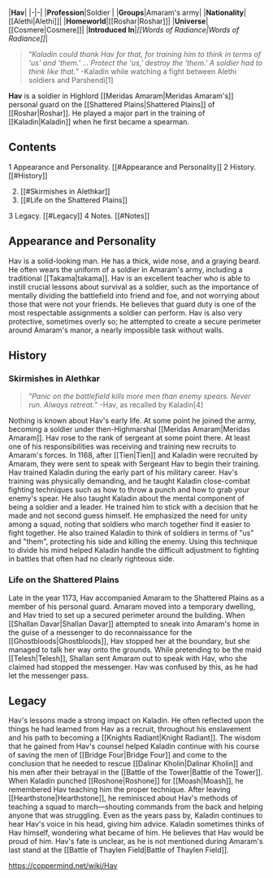 |**Hav**|
|-|-|
|**Profession**|Soldier |
|**Groups**|Amaram's army|
|**Nationality**|[[Alethi\|Alethi]]|
|**Homeworld**|[[Roshar\|Roshar]]|
|**Universe**|[[Cosmere\|Cosmere]]|
|**Introduced In**|*[[Words of Radiance\|Words of Radiance]]*|

>“*Kaladin could thank Hav for that, for training him to think in terms of 'us' and 'them.' ... Protect the 'us,' destroy the 'them.' A soldier had to think like that.*”
\-Kaladin while watching a fight between Alethi soldiers and Parshendi[1]


**Hav** is a soldier in Highlord [[Meridas Amaram\|Meridas Amaram's]] personal guard on the [[Shattered Plains\|Shattered Plains]] of [[Roshar\|Roshar]]. He played a major part in the training of [[Kaladin\|Kaladin]] when he first became a spearman.

## Contents

1 Appearance and Personality. [[#Appearance and Personality]] 
2 History. [[#History]] 

2. [[#Skirmishes in Alethkar]] 
2. [[#Life on the Shattered Plains]] 


3 Legacy. [[#Legacy]] 
4 Notes. [[#Notes]] 


## Appearance and Personality
Hav is a solid-looking man. He has a thick, wide nose, and a graying beard. He often wears the uniform of a soldier in Amaram's army, including a traditional [[Takama\|takama]].
Hav is an excellent teacher who is able to instill crucial lessons about survival as a soldier, such as the importance of mentally dividing the battlefield into friend and foe, and not worrying about those that were not your friends. He believes that guard duty is one of the most respectable assignments a soldier can perform. Hav is also very protective, sometimes overly so; he attempted to create a secure perimeter around Amaram's manor, a nearly impossible task without walls.

## History
### Skirmishes in Alethkar
>“*Panic on the battlefield kills more men than enemy spears. Never run. Always retreat.*”
\-Hav, as recalled by Kaladin[4]

Nothing is known about Hav's early life. At some point he joined the army, becoming a soldier under then-Highmarshal [[Meridas Amaram\|Meridas Amaram]]. Hav rose to the rank of sergeant at some point there. At least one of his responsibilities was receiving and training new recruits to Amaram's forces. In 1168, after [[Tien\|Tien]] and Kaladin were recruited by Amaram, they were sent to speak with Sergeant Hav to begin their training.
Hav trained Kaladin during the early part of his military career. Hav's training was physically demanding, and he taught Kaladin close-combat fighting techniques such as how to throw a punch and how to grab your enemy's spear. He also taught Kaladin about the mental component of being a soldier and a leader. He trained him to stick with a decision that he made and not second guess himself. He emphasized the need for unity among a squad, noting that soldiers who march together find it easier to fight together. He also trained Kaladin to think of soldiers in terms of "us" and "them", protecting his side and killing the enemy. Using this technique to divide his mind helped Kaladin handle the difficult adjustment to fighting in battles that often had no clearly righteous side.

### Life on the Shattered Plains
Late in the year 1173, Hav accompanied Amaram to the Shattered Plains as a member of his personal guard. Amaram moved into a temporary dwelling, and Hav tried to set up a secured perimeter around the building. When [[Shallan Davar\|Shallan Davar]] attempted to sneak into Amaram's home in the guise of a messenger to do reconnaissance for the [[Ghostbloods\|Ghostbloods]], Hav stopped her at the boundary, but she managed to talk her way onto the grounds. While pretending to be the maid [[Telesh\|Telesh]], Shallan sent Amaram out to speak with Hav, who she claimed had stopped the messenger. Hav was confused by this, as he had let the messenger pass.

## Legacy
Hav's lessons made a strong impact on Kaladin. He often reflected upon the things he had learned from Hav as a recruit, throughout his enslavement and his path to becoming a [[Knights Radiant\|Knight Radiant]]. The wisdom that he gained from Hav's counsel helped Kaladin continue with his course of saving the men of [[Bridge Four\|Bridge Four]] and come to the conclusion that he needed to rescue [[Dalinar Kholin\|Dalinar Kholin]] and his men after their betrayal in the [[Battle of the Tower\|Battle of the Tower]]. When Kaladin punched [[Roshone\|Roshone]] for [[Moash\|Moash]], he remembered Hav teaching him the proper technique. After leaving [[Hearthstone\|Hearthstone]], he reminisced about Hav's methods of teaching a squad to march—shouting commands from the back and helping anyone that was struggling. Even as the years pass by, Kaladin continues to hear Hav's voice in his head, giving him advice.
Kaladin sometimes thinks of Hav himself, wondering what became of him. He believes that Hav would be proud of him. Hav's fate is unclear, as he is not mentioned during Amaram's last stand at the [[Battle of Thaylen Field\|Battle of Thaylen Field]].



https://coppermind.net/wiki/Hav